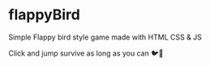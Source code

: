 # flappyBird

Simple Flappy bird style game made with HTML CSS & JS 

Click and jump survive as long as you can 🐦🏢
